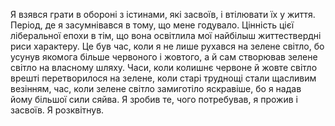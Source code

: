 Я взявся грати в обороні з істинами, які засвоїв, і втілювати їх у життя. Період, де я засумнівався в тому, що мене годувало. Цінність цієї ліберальної епохи в тім, що вона освітлила мої найбілыш життествердні риси характеру. Це був час, коли я не лише рухався на зелене світло, бо усунув якомога більше червоного і жовтого, а й сам створював зелене світло на власному шляху. Часи, коли колишнє червоне й жовте світло врешті перетворилося на зелене, коли старі труднощі стали щасливим везінням, час, коли зелене світло замиготіло яскравіше, бо я надав йому більшої сили сяйва. Я зробив те, чого потребував, я прожив і засвоїв. Я розквітнув.